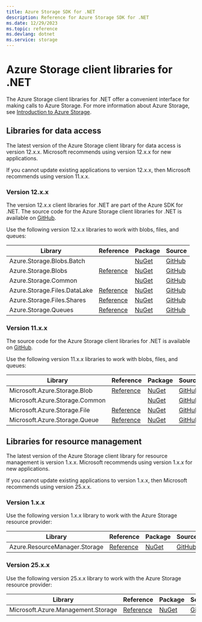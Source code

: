 ```yaml
---
title: Azure Storage SDK for .NET
description: Reference for Azure Storage SDK for .NET
ms.date: 12/29/2023
ms.topic: reference
ms.devlang: dotnet
ms.service: storage
---
```

# Azure Storage client libraries for .NET

The Azure Storage client libraries for .NET offer a convenient interface for making calls to Azure Storage. For more information about Azure Storage, see [Introduction to Azure Storage](/azure/storage/common/storage-introduction).

## Libraries for data access

The latest version of the Azure Storage client library for data access is version 12.x.x. Microsoft recommends using version 12.x.x for new applications.

If you cannot update existing applications to version 12.x.x, then Microsoft recommends using version 11.x.x.

### Version 12.x.x

The version 12.x.x client libraries for .NET are part of the Azure SDK for .NET. The source code for the Azure Storage client libraries for .NET is available on [GitHub](https://github.com/Azure/azure-sdk-for-net/tree/main/sdk/storage).

Use the following version 12.x.x libraries to work with blobs, files, and queues:

| Library | Reference | Package | Source |
|----------------------------------------|-------------------------------------------------------------|-----------------------------------------------------------------------------|---------------------------------------------------------------------------------------------------------------------|
|    Azure.Storage.Blobs.Batch    |         |    [NuGet](https://www.nuget.org/packages/Azure.Storage.Blobs.Batch/)    |    [GitHub](https://github.com/Azure/azure-sdk-for-net/tree/main/sdk/storage/Azure.Storage.Blobs.Batch)    |
|    Azure.Storage.Blobs    |    [Reference](/dotnet/api/azure.storage.blobs)    |    [NuGet](https://www.nuget.org/packages/Azure.Storage.Blobs/)    |    [GitHub](https://github.com/Azure/azure-sdk-for-net/tree/main/sdk/storage/Azure.Storage.Blobs)    |
|    Azure.Storage.Common    |         |    [NuGet](https://www.nuget.org/packages/Azure.Storage.Common/)    |    [GitHub](https://github.com/Azure/azure-sdk-for-net/tree/main/sdk/storage/Azure.Storage.Common)    |
|    Azure.Storage.Files.DataLake    |    [Reference](/dotnet/api/azure.storage.files.datalake)    |    [NuGet](https://www.nuget.org/packages/Azure.Storage.Files.DataLake/)    |    [GitHub](https://github.com/Azure/azure-sdk-for-net/tree/main/sdk/storage/Azure.Storage.Files.DataLake)    |
|    Azure.Storage.Files.Shares    |    [Reference](/dotnet/api/azure.storage.files.shares)    |    [NuGet](https://www.nuget.org/packages/Azure.Storage.Files.Shares/)    |    [GitHub](https://github.com/Azure/azure-sdk-for-net/tree/main/sdk/storage/Azure.Storage.Files.Shares)    |
|    Azure.Storage.Queues    |    [Reference](/dotnet/api/azure.storage.queues)    |    [NuGet](https://www.nuget.org/packages/Azure.Storage.Queues/)    |    [GitHub](https://github.com/Azure/azure-sdk-for-net/tree/main/sdk/storage/Azure.Storage.Queues)    |

### Version 11.x.x

The source code for the Azure Storage client libraries for .NET is available on [GitHub](https://github.com/Azure/azure-storage-net).

Use the following version 11.x.x libraries to work with blobs, files, and queues:

| Library | Reference | Package | Source |
|--------------------------------------|---------------------------------------------------------------|-------------------------------------------------------------------------------|-------------------------------------------------------------------------------|
|    Microsoft.Azure.Storage.Blob    |    [Reference](/dotnet/api/microsoft.azure.storage.blob)    |    [NuGet](https://www.nuget.org/packages/Microsoft.Azure.Storage.Blob/)    |    [GitHub](https://github.com/Azure/azure-storage-net/tree/master/Blob)    |
|    Microsoft.Azure.Storage.Common    |      |    [NuGet](https://www.nuget.org/packages/Microsoft.Azure.Storage.Common/)    |    [GitHub](https://github.com/Azure/azure-storage-net/tree/master/Common)    |
|    Microsoft.Azure.Storage.File    |    [Reference](/dotnet/api/microsoft.azure.storage.file)    |    [NuGet](https://www.nuget.org/packages/Microsoft.Azure.Storage.File/)    |    [GitHub](https://github.com/Azure/azure-storage-net/tree/master/File)    |
|    Microsoft.Azure.Storage.Queue    |    [Reference](/dotnet/api/microsoft.azure.storage.queue)    |    [NuGet](https://www.nuget.org/packages/Microsoft.Azure.Storage.Queue/)    |    [GitHub](https://github.com/Azure/azure-storage-net/tree/master/Queue)    |

## Libraries for resource management

The latest version of the Azure Storage client library for resource management is version 1.x.x. Microsoft recommends using version 1.x.x for new applications.

If you cannot update existing applications to version 1.x.x, then Microsoft recommends using version 25.x.x.

### Version 1.x.x

Use the following version 1.x.x library to work with the Azure Storage resource provider:

|    Library    |    Reference    |    Package    |    Source    |
|------------------------------------------|-------------------------------------------------------------------|-----------------------------------------------------------------------------------|-----------------------------------------------------------------------------------------------------------------------|
|    Azure.ResourceManager.Storage    |    [Reference](/dotnet/api/azure.resourcemanager.storage)    |    [NuGet](https://www.nuget.org/packages/Azure.ResourceManager.Storage/)    |    [GitHub](https://github.com/Azure/azure-sdk-for-net/tree/main/sdk/storage/Azure.ResourceManager.Storage)    |

### Version 25.x.x

Use the following version 25.x.x library to work with the Azure Storage resource provider:

|    Library    |    Reference    |    Package    |    Source    |
|------------------------------------------|-------------------------------------------------------------------|-----------------------------------------------------------------------------------|-----------------------------------------------------------------------------------------------------------------------|
|    Microsoft.Azure.Management.Storage    |    [Reference](/dotnet/api/microsoft.azure.management.storage)    |    [NuGet](https://www.nuget.org/packages/Microsoft.Azure.Management.Storage/)    |    [GitHub](https://github.com/Azure/azure-sdk-for-net/tree/main/sdk/storage/Microsoft.Azure.Management.Storage)    |